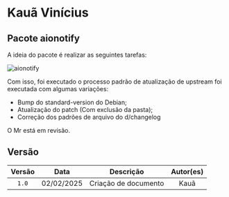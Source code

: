 # Kauã Vinícius

## Pacote aionotify

A ideia do pacote é realizar as seguintes tarefas:

![aionotify](../img/kaua_ai_problems.png)

Com isso, foi executado o processo padrão de atualização de upstream foi executada com algumas variações:
- Bump do standard-version do Debian;
- Atualização do patch (Com exclusão da pasta);
- Correção dos padrões de arquivo do d/changelog

O Mr está em revisão.

## Versão

| Versão |    Data    |         Descrição          |  Autor(es)  |
| :----: | :--------: | :------------------------: | :---------: |
| `1.0`  | 02/02/2025 | Criação de documento | Kauã |

